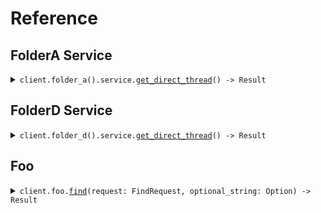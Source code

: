 # Reference
## FolderA Service
<details><summary><code>client.folder_a().service.<a href="/src/api/resources/folder_a/service/client.rs">get_direct_thread</a>() -> Result<Response, ApiError></code></summary>
<dl>
<dd>

#### 🔌 Usage

<dl>
<dd>

<dl>
<dd>

```rust
use seed_audiences::prelude::*;

#[tokio::main]
async fn main() {
    let config = ClientConfig {
        ..Default::default()
    };
    let client = AudiencesClient::new(config).expect("Failed to build client");
    client.folder_a.service.get_direct_thread(None).await;
}
```
</dd>
</dl>
</dd>
</dl>


</dd>
</dl>
</details>

## FolderD Service
<details><summary><code>client.folder_d().service.<a href="/src/api/resources/folder_d/service/client.rs">get_direct_thread</a>() -> Result<Response, ApiError></code></summary>
<dl>
<dd>

#### 🔌 Usage

<dl>
<dd>

<dl>
<dd>

```rust
use seed_audiences::prelude::*;

#[tokio::main]
async fn main() {
    let config = ClientConfig {
        ..Default::default()
    };
    let client = AudiencesClient::new(config).expect("Failed to build client");
    client.folder_d.service.get_direct_thread(None).await;
}
```
</dd>
</dl>
</dd>
</dl>


</dd>
</dl>
</details>

## Foo
<details><summary><code>client.foo.<a href="/src/api/resources/foo/client.rs">find</a>(request: FindRequest, optional_string: Option<OptionalString>) -> Result<ImportingType, ApiError></code></summary>
<dl>
<dd>

#### 🔌 Usage

<dl>
<dd>

<dl>
<dd>

```rust
use seed_audiences::prelude::*;
use std::collections::HashMap;

#[tokio::main]
async fn main() {
    let config = ClientConfig {
        ..Default::default()
    };
    let client = AudiencesClient::new(config).expect("Failed to build client");
    client
        .foo
        .find(
            &FindRequest {
                optional_string: OptionalString(Some("optionalString".to_string())),
                public_property: Some("publicProperty".to_string()),
                private_property: Some(1),
            },
            None,
        )
        .await;
}
```
</dd>
</dl>
</dd>
</dl>

#### ⚙️ Parameters

<dl>
<dd>

<dl>
<dd>

**public_property:** `Option<String>` 
    
</dd>
</dl>

<dl>
<dd>

**private_property:** `Option<i64>` 
    
</dd>
</dl>

<dl>
<dd>

**optional_string:** `OptionalString` 
    
</dd>
</dl>
</dd>
</dl>


</dd>
</dl>
</details>
